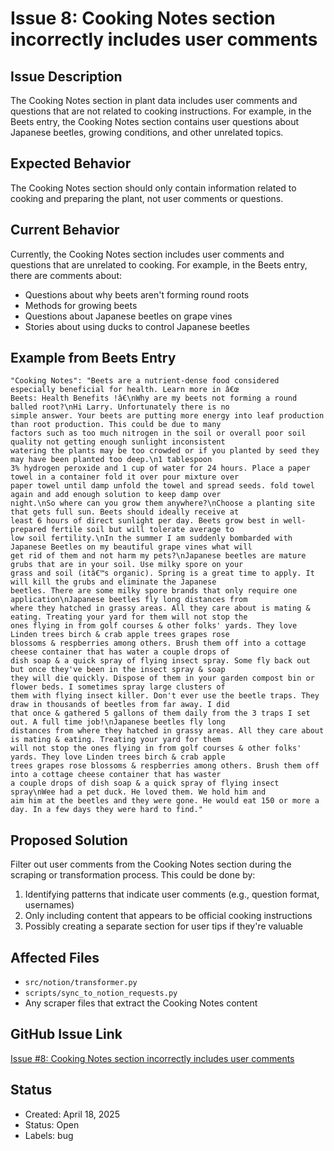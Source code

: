 # Issue 8: Cooking Notes section incorrectly includes user comments

## Issue Description

The Cooking Notes section in plant data includes user comments and questions that are not related to cooking instructions. For example, in the Beets entry, the Cooking Notes section contains user questions about Japanese beetles, growing conditions, and other unrelated topics.

## Expected Behavior

The Cooking Notes section should only contain information related to cooking and preparing the plant, not user comments or questions.

## Current Behavior

Currently, the Cooking Notes section includes user comments and questions that are unrelated to cooking. For example, in the Beets entry, there are comments about:
- Questions about why beets aren't forming round roots
- Methods for growing beets
- Questions about Japanese beetles on grape vines
- Stories about using ducks to control Japanese beetles

## Example from Beets Entry

```
"Cooking Notes": "Beets are a nutrient-dense food considered especially beneficial for health. Learn more in â€œ
Beets: Health Benefits !â€\nWhy are my beets not forming a round balled root?\nHi Larry. Unfortunately there is no
simple answer. Your beets are putting more energy into leaf production than root production. This could be due to many
factors such as too much nitrogen in the soil or overall poor soil quality not getting enough sunlight inconsistent
watering the plants may be too crowded or if you planted by seed they may have been planted too deep.\n1 tablespoon
3% hydrogen peroxide and 1 cup of water for 24 hours. Place a paper towel in a container fold it over pour mixture over
paper towel until damp unfold the towel and spread seeds. fold towel again and add enough solution to keep damp over
night.\nSo where can you grow them anywhere?\nChoose a planting site that gets full sun. Beets should ideally receive at
least 6 hours of direct sunlight per day. Beets grow best in well-prepared fertile soil but will tolerate average to
low soil fertility.\nIn the summer I am suddenly bombarded with Japanese Beetles on my beautiful grape vines what will
get rid of them and not harm my pets?\nJapanese beetles are mature grubs that are in your soil. Use milky spore on your
grass and soil (itâ€™s organic). Spring is a great time to apply. It will kill the grubs and eliminate the Japanese
beetles. There are some milky spore brands that only require one application\nJapanese beetles fly long distances from
where they hatched in grassy areas. All they care about is mating & eating. Treating your yard for them will not stop the
ones flying in from golf courses & other folks' yards. They love Linden trees birch & crab apple trees grapes rose
blossoms & respberries among others. Brush them off into a cottage cheese container that has water a couple drops of
dish soap & a quick spray of flying insect spray. Some fly back out but once they've been in the insect spray & soap
they will die quickly. Dispose of them in your garden compost bin or flower beds. I sometimes spray large clusters of
them with flying insect killer. Don't ever use the beetle traps. They draw in thousands of beetles from far away. I did
that once & gathered 5 gallons of them daily from the 3 traps I set out. A full time job!\nJapanese beetles fly long
distances from where they hatched in grassy areas. All they care about is mating & eating. Treating your yard for them
will not stop the ones flying in from golf courses & other folks' yards. They love Linden trees birch & crab apple
trees grapes rose blossoms & respberries among others. Brush them off into a cottage cheese container that has waster
a couple drops of dish soap & a quick spray of flying insect spray\nWee had a pet duck. He loved them. We hold him and
aim him at the beetles and they were gone. He would eat 150 or more a day. In a few days they were hard to find."
```

## Proposed Solution

Filter out user comments from the Cooking Notes section during the scraping or transformation process. This could be done by:
1. Identifying patterns that indicate user comments (e.g., question format, usernames)
2. Only including content that appears to be official cooking instructions
3. Possibly creating a separate section for user tips if they're valuable

## Affected Files

- `src/notion/transformer.py`
- `scripts/sync_to_notion_requests.py`
- Any scraper files that extract the Cooking Notes content

## GitHub Issue Link

[Issue #8: Cooking Notes section incorrectly includes user comments](https://github.com/niklas-joh/plantScraper/issues/8)

## Status

- Created: April 18, 2025
- Status: Open
- Labels: bug
